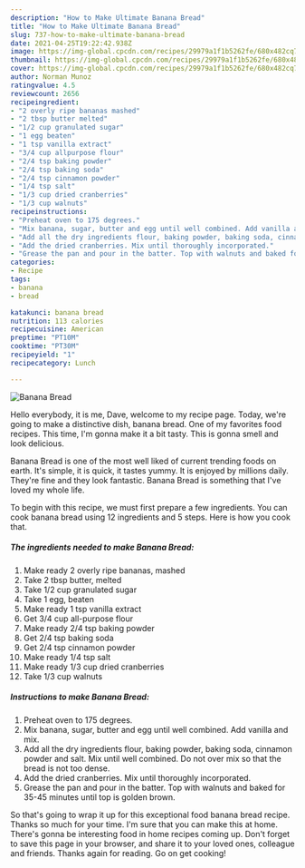 ```yaml
---
description: "How to Make Ultimate Banana Bread"
title: "How to Make Ultimate Banana Bread"
slug: 737-how-to-make-ultimate-banana-bread
date: 2021-04-25T19:22:42.938Z
image: https://img-global.cpcdn.com/recipes/29979a1f1b5262fe/680x482cq70/banana-bread-recipe-main-photo.jpg
thumbnail: https://img-global.cpcdn.com/recipes/29979a1f1b5262fe/680x482cq70/banana-bread-recipe-main-photo.jpg
cover: https://img-global.cpcdn.com/recipes/29979a1f1b5262fe/680x482cq70/banana-bread-recipe-main-photo.jpg
author: Norman Munoz
ratingvalue: 4.5
reviewcount: 2656
recipeingredient:
- "2 overly ripe bananas mashed"
- "2 tbsp butter melted"
- "1/2 cup granulated sugar"
- "1 egg beaten"
- "1 tsp vanilla extract"
- "3/4 cup allpurpose flour"
- "2/4 tsp baking powder"
- "2/4 tsp baking soda"
- "2/4 tsp cinnamon powder"
- "1/4 tsp salt"
- "1/3 cup dried cranberries"
- "1/3 cup walnuts"
recipeinstructions:
- "Preheat oven to 175 degrees."
- "Mix banana, sugar, butter and egg until well combined. Add vanilla and mix."
- "Add all the dry ingredients flour, baking powder, baking soda, cinnamon powder and salt. Mix until well combined. Do not over mix so that the bread is not too dense."
- "Add the dried cranberries. Mix until thoroughly incorporated."
- "Grease the pan and pour in the batter. Top with walnuts and baked for 35-45 minutes until top is golden brown."
categories:
- Recipe
tags:
- banana
- bread

katakunci: banana bread 
nutrition: 113 calories
recipecuisine: American
preptime: "PT10M"
cooktime: "PT30M"
recipeyield: "1"
recipecategory: Lunch

---
```



![Banana Bread](https://img-global.cpcdn.com/recipes/29979a1f1b5262fe/680x482cq70/banana-bread-recipe-main-photo.jpg)

Hello everybody, it is me, Dave, welcome to my recipe page. Today, we're going to make a distinctive dish, banana bread. One of my favorites food recipes. This time, I'm gonna make it a bit tasty. This is gonna smell and look delicious.



Banana Bread is one of the most well liked of current trending foods on earth. It's simple, it is quick, it tastes yummy. It is enjoyed by millions daily. They're fine and they look fantastic. Banana Bread is something that I've loved my whole life.


To begin with this recipe, we must first prepare a few ingredients. You can cook banana bread using 12 ingredients and 5 steps. Here is how you cook that.

<!--inarticleads1-->

##### The ingredients needed to make Banana Bread:

1. Make ready 2 overly ripe bananas, mashed
1. Take 2 tbsp butter, melted
1. Take 1/2 cup granulated sugar
1. Take 1 egg, beaten
1. Make ready 1 tsp vanilla extract
1. Get 3/4 cup all-purpose flour
1. Make ready 2/4 tsp baking powder
1. Get 2/4 tsp baking soda
1. Get 2/4 tsp cinnamon powder
1. Make ready 1/4 tsp salt
1. Make ready 1/3 cup dried cranberries
1. Take 1/3 cup walnuts




<!--inarticleads2-->

##### Instructions to make Banana Bread:

1. Preheat oven to 175 degrees.
1. Mix banana, sugar, butter and egg until well combined. Add vanilla and mix.
1. Add all the dry ingredients flour, baking powder, baking soda, cinnamon powder and salt. Mix until well combined. Do not over mix so that the bread is not too dense.
1. Add the dried cranberries. Mix until thoroughly incorporated.
1. Grease the pan and pour in the batter. Top with walnuts and baked for 35-45 minutes until top is golden brown.




So that's going to wrap it up for this exceptional food banana bread recipe. Thanks so much for your time. I'm sure that you can make this at home. There's gonna be interesting food in home recipes coming up. Don't forget to save this page in your browser, and share it to your loved ones, colleague and friends. Thanks again for reading. Go on get cooking!
